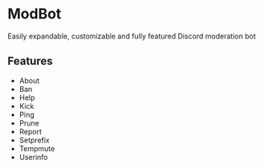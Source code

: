 ModBot
=================

Easily expandable, customizable and fully featured Discord moderation bot


Features
------------
- About
- Ban
- Help
- Kick
- Ping
- Prune
- Report
- Setprefix
- Tempmute
- Userinfo


